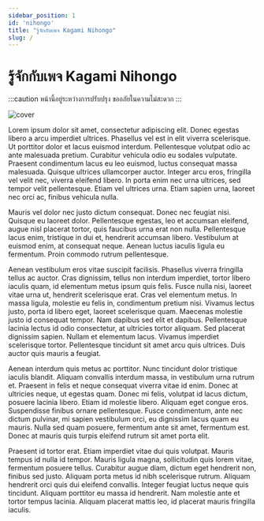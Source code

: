 ```yaml
---
sidebar_position: 1
id: 'nihongo'
title: "รู้จักกับเพจ Kagami Nihongo"
slug: /
---
```


# รู้จักกับเพจ Kagami Nihongo

:::caution
หน้านี้อยู่ระหว่างการปรับปรุง ขออภัยในความไม่สะดวก
:::

![cover](https://scontent.fbkk12-2.fna.fbcdn.net/v/t39.30808-6/241240755_401605454640422_5953382370602382879_n.jpg?_nc_cat=104&ccb=1-5&_nc_sid=e3f864&_nc_ohc=xJagFw_ijxUAX95N4j0&_nc_ht=scontent.fbkk12-2.fna&oh=714b13b892afa95c0726f3431ba98e4f&oe=614A847D)

Lorem ipsum dolor sit amet, consectetur adipiscing elit. Donec egestas libero a arcu imperdiet ultrices. Phasellus vel est in elit viverra scelerisque. Ut porttitor dolor et lacus euismod interdum. Pellentesque volutpat odio ac ante malesuada pretium. Curabitur vehicula odio eu sodales vulputate. Praesent condimentum lacus eu leo euismod, luctus consequat massa malesuada. Quisque ultrices ullamcorper auctor. Integer arcu eros, fringilla vel velit nec, viverra eleifend libero. In porta enim nec urna ultrices, sed tempor velit pellentesque. Etiam vel ultrices urna. Etiam sapien urna, laoreet nec orci ac, finibus vehicula nulla.

Mauris vel dolor nec justo dictum consequat. Donec nec feugiat nisi. Quisque eu laoreet dolor. Pellentesque egestas, leo et accumsan eleifend, augue nisl placerat tortor, quis faucibus urna erat non nulla. Pellentesque lacus enim, tristique in dui et, hendrerit accumsan libero. Vestibulum at euismod enim, at consequat neque. Aenean luctus iaculis ligula eu fermentum. Proin commodo rutrum pellentesque.

Aenean vestibulum eros vitae suscipit facilisis. Phasellus viverra fringilla tellus ac auctor. Cras dignissim, tellus non interdum imperdiet, tortor libero iaculis quam, id elementum metus ipsum quis felis. Fusce nulla nisi, laoreet vitae urna ut, hendrerit scelerisque erat. Cras vel elementum metus. In massa ligula, molestie eu felis in, condimentum pretium nisi. Vivamus lectus justo, porta id libero eget, laoreet scelerisque quam. Maecenas molestie justo id consequat tempor. Nam dapibus sed elit et dapibus. Pellentesque lacinia lectus id odio consectetur, at ultricies tortor aliquam. Sed placerat dignissim sapien. Nullam et elementum lacus. Vivamus imperdiet scelerisque tortor. Pellentesque tincidunt sit amet arcu quis ultrices. Duis auctor quis mauris a feugiat.

Aenean interdum quis metus ac porttitor. Nunc tincidunt dolor tristique iaculis blandit. Aliquam convallis interdum massa, in vestibulum urna rutrum et. Praesent in felis et neque consequat viverra vitae id enim. Donec at ultricies neque, ut egestas quam. Donec mi felis, volutpat id lacus dictum, posuere lacinia libero. Etiam id molestie libero. Aliquam eget congue eros. Suspendisse finibus ornare pellentesque. Fusce condimentum, ante nec dictum pulvinar, mi sapien vestibulum orci, eu dignissim lacus quam eu mauris. Nulla sed quam posuere, fermentum ante sit amet, fermentum est. Donec at mauris quis turpis eleifend rutrum sit amet porta elit.

Praesent id tortor erat. Etiam imperdiet vitae dui quis volutpat. Mauris tempus id nulla id tempor. Mauris ligula magna, sollicitudin quis lorem vitae, fermentum posuere tellus. Curabitur augue diam, dictum eget hendrerit non, finibus sed justo. Aliquam porta metus id nibh scelerisque rutrum. Aliquam hendrerit orci quis dui eleifend convallis. Integer feugiat luctus neque quis tincidunt. Aliquam porttitor eu massa id hendrerit. Nam molestie ante et tortor tempus lacinia. Aliquam placerat mattis leo, id placerat mauris fringilla iaculis.
